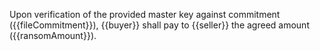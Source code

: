 Upon verification of the provided master key against commitment ({{fileCommitment}}), {{buyer}} shall pay to {{seller}} the agreed amount ({{ransomAmount}}).
